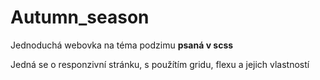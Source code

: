 # Autumn_season
Jednoduchá webovka na téma podzimu <b> psaná v scss</b>

Jedná se o responzivní stránku, s použítím gridu, flexu a jejich vlastností
